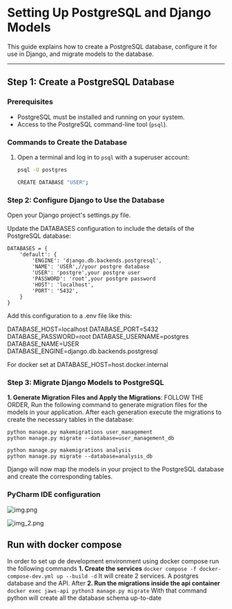 # Setting Up PostgreSQL and Django Models

This guide explains how to create a PostgreSQL database, configure it for use in Django, and migrate models to the database.

---

## **Step 1: Create a PostgreSQL Database**

### **Prerequisites**
- PostgreSQL must be installed and running on your system.
- Access to the PostgreSQL command-line tool (`psql`).

### **Commands to Create the Database**
1. Open a terminal and log in to `psql` with a superuser account:
   ```bash
   psql -U postgres
   
   CREATE DATABASE "USER"; 
   

### **Step 2: Configure Django to Use the Database**
Open your Django project's settings.py file.

Update the DATABASES configuration to include the details of the PostgreSQL database:
    
    DATABASES = {
        'default': {
            'ENGINE': 'django.db.backends.postgresql',
            'NAME': 'USER',//your postgre database
            'USER': 'postgre',your postgre user
            'PASSWORD': 'root',your postgre password
            'HOST': 'localhost',
            'PORT': '5432',
        }
    }

Add this configuration to a .env file like this:
   
   DATABASE_HOST=localhost
   DATABASE_PORT=5432
   DATABASE_PASSWORD=root
   DATABASE_USERNAME=postgres
   DATABASE_NAME=USER
   DATABASE_ENGINE=django.db.backends.postgresql

For docker set at 
   DATABASE_HOST=host.docker.internal 


### **Step 3: Migrate Django Models to PostgreSQL**
**1. Generate Migration Files and Apply the Migrations**:
FOLLOW THE ORDER,
Run the following command to generate migration files for the models in your application.
After each generation execute the migrations to create the necessary tables in the database:

    python manage.py makemigrations user_management
    python manage.py migrate --database=user_management_db
    
    python manage.py makemigrations analysis
    python manage.py migrate --database=analysis_db


Django will now map the models in your project to the PostgreSQL database and create the corresponding tables.

### **PyCharm IDE configuration**

![img.png](img.png)

![img_2.png](img_2.png)

## Run with docker compose
In order to set up de development environment using docker compose run the following commands
**1. Create the services**
    `docker compose -f docker-compose-dev.yml up --build -d`
    It will create 2 services. A postgres database and the API. After
**2. Run the migrations inside the api container**
    `docker exec jaws-api python3 manage.py migrate`
    With that command python will create all the database schema up-to-date
